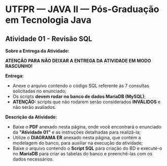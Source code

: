 # UTFPR — JAVA II — Pós-Graduação em Tecnologia Java

## Atividade 01 - Revisão SQL

**Sobre a Entrega da Atividade:**

**ATENÇÃO PARA NÃO DEIXAR A ENTREGA DA ATIVIDADE EM MODO RASCUNHO!**

**Entrega:**
- Anexe o arquivo contendo o código SQL referente às 7 consultas solicitadas no enunciado;
- Os scripts **devem rodar no banco de dados MariaDB (MySQL)**;
- **ATENÇÃO:** scripts que não rodarem serão considerados **INVÁLIDOS** e não serão avaliados.

**Descrição da Atividade:**
- Baixe o **PDF** anexado nesta página, onde você encontrará o enunciado da **"Atividade 01"** e as instruções detalhadas para realizá-la;
- Utilize o **DIAGRAMA ER** anexado nesta página, que contém a modelagem do banco, para auxiliar na execução da atividade;
- Baixe o arquivo contendo o **Script SQL** para criação do BD e execute-o no **MariaDB** para criar as tabelas do banco e preenchê-las com os dados necessários.
